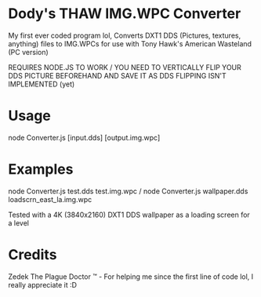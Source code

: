 # Dody's THAW IMG.WPC Converter
My first ever coded program lol, Converts DXT1 DDS (Pictures, textures, anything) files to IMG.WPCs for use with Tony Hawk's American Wasteland (PC version)

REQUIRES NODE.JS TO WORK / YOU NEED TO VERTICALLY FLIP YOUR DDS PICTURE BEFOREHAND AND SAVE IT AS DDS FLIPPING ISN'T IMPLEMENTED (yet)

# Usage
node Converter.js [input.dds] [output.img.wpc]

# Examples
node Converter.js test.dds test.img.wpc / node Converter.js wallpaper.dds loadscrn_east_la.img.wpc

Tested with a 4K (3840x2160) DXT1 DDS wallpaper as a loading screen for a level

# Credits
Zedek The Plague Doctor ™️ - For helping me since the first line of code lol, I really appreciate it :D
